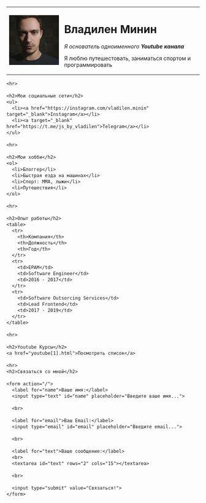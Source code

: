 <!DOCTYPE html>
<html>
  <head>
    <meta charset="UTF-8" />
    <title>Vladilen CV</title>
  </head>
  <body>
    <table cellspacing="15">
      <tr>
        <td>
          <img src="avatar[1].jpeg" width="200" alt="тут моя фотка" />
        </td>
        <td>
          <h1>Владилен Минин</h1>
          <p><em>Я основатель одноименного <strong>Youtube канала</strong></em></p>
          <p>Я люблю путешестовать, заниматься спортом и программировать</p>
        </td>
      </tr>
    </table>

    <hr>

    <h2>Мои социальные сети</h2>
    <ul>
      <li><a href="https://instagram.com/vladilen.minin" target="_blank">Instagram</a></li>
      <li><a target="_blank" href="https://t.me/js_by_vladilen">Telegram</a></li>
    </ul>

    <hr>

    <h2>Мои хобби</h2>
    <ol>
      <li>Блоггер</li>
      <li>Быстрая езда на машинах</li>
      <li>Спорт: ММА, лыжи</li>
      <li>Путешествия</li>
    </ol>

    <hr>

    <h2>Опыт работы</h2>
    <table>
      <tr>
        <th>Компания</th>
        <th>Должность</th>
        <th>Год</th>
      </tr>
      <tr>
        <td>EPAM</td>
        <td>Software Engineer</td>
        <td>2016 - 2017</td>
      </tr>
      <tr>
        <td>Software Outsorcing Services</td>
        <td>Lead Frontend</td>
        <td>2017 - 2019</td>
      </tr>
    </table>

    <hr>

    <h2>Youtube Курсы</h2>
    <a href="youtube[1].html">Посмотреть список</a>

    <hr>
    <h2>Связаться со мной</h2>

    <form action="/">
      <label for="name">Ваше имя:</label>
      <input type="text" id="name" placeholder="Введите ваше имя...">

      <br>

      <label for="email">Ваш Email:</label>
      <input type="email" id="email" placeholder="Введите email...">

      <br>

      <label for="text">Вашe сообщение:</label>
      <br>
      <textarea id="text" rows="2" cols="15"></textarea>

      <br>

      <input type="submit" value="Связаться!">
    </form>

    
  </body>
</html>

